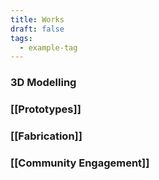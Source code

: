 ```yaml
---
title: Works
draft: false
tags:
  - example-tag
---
```

### 3D Modelling

### [[Prototypes]]

### [[Fabrication]]

### [[Community Engagement]]